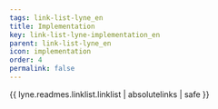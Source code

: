 ```yaml
---
tags: link-list-lyne_en
title: Implementation
key: link-list-lyne-implementation_en
parent: link-list-lyne_en
icon: implementation
order: 4
permalink: false  
---
```

{{ lyne.readmes.linklist.linklist | absolutelinks | safe }}


